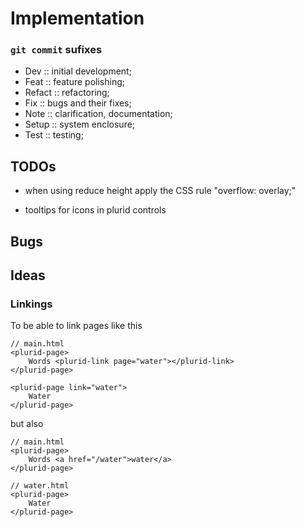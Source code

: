 <link rel="stylesheet" type="text/css" href="style.css">


# Implementation


### `git commit` sufixes

+ Dev :: initial development;
+ Feat :: feature polishing;
+ Refact :: refactoring;
+ Fix :: bugs and their fixes;
+ Note :: clarification, documentation;
+ Setup :: system enclosure;
+ Test :: testing;


## TODOs

+ when using reduce height apply the CSS rule "overflow: overlay;"

+ tooltips for icons in plurid controls



## Bugs



## Ideas

### Linkings

To be able to link pages like this

    // main.html
    <plurid-page>
        Words <plurid-link page="water"></plurid-link>
    </plurid-page>

    <plurid-page link="water">
        Water
    </plurid-page>

but also

    // main.html
    <plurid-page>
        Words <a href="/water">water</a>
    </plurid-page>

    // water.html
    <plurid-page>
        Water
    </plurid-page>
